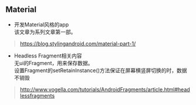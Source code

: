 Material
-------
* 开发Material风格的app  
	该文章为系列文章第一部。
	
> https://blog.stylingandroid.com/material-part-1/


* Headless Fragment相关内容  
	无ui的Fragment，用来保存数据。  
	设置Fragment的setRetainInstance()方法保证在屏幕横竖屏切换的时，数据不销毁
> http://www.vogella.com/tutorials/AndroidFragments/article.html#headlessfragments
